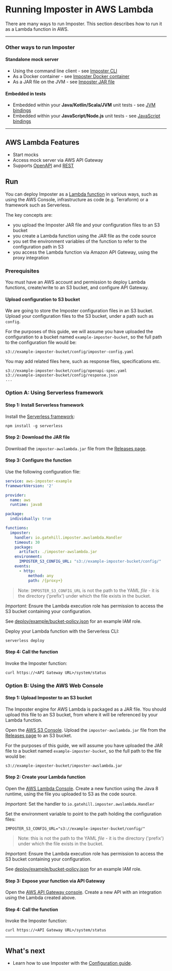 # Running Imposter in AWS Lambda

There are many ways to run Imposter. This section describes how to run it as a Lambda function in AWS.

---
### Other ways to run Imposter

#### Standalone mock server

- Using the command line client - see [Imposter CLI](./run_imposter_cli.md)
- As a Docker container - see [Imposter Docker container](./run_imposter_docker.md)
- As a JAR file on the JVM - see [Imposter JAR file](./run_imposter_jar.md)

#### Embedded in tests

- Embedded within your **Java/Kotlin/Scala/JVM** unit tests - see [JVM bindings](./embed_jvm.md) 
- Embedded within your **JavaScript/Node.js** unit tests - see [JavaScript bindings](https://github.com/gatehill/imposter-js)

---

## AWS Lambda Features

- Start mocks
- Access mock server via AWS API Gateway
- Supports [OpenAPI](./openapi_plugin.md) and [REST](./rest_plugin.md)

## Run

You can deploy Imposter as a [Lambda function](https://docs.aws.amazon.com/lambda/latest/dg/java-package.html) in various ways, such as using the AWS Console, infrastructure as code (e.g. Terraform) or a framework such as Serverless.

The key concepts are:

- you upload the Imposter JAR file and your configuration files to an S3 bucket
- you create a Lambda function using the JAR file as the code source
- you set the environment variables of the function to refer to the configuration path in S3
- you access the Lambda function via Amazon API Gateway, using the proxy integration

### Prerequisites

You must have an AWS account and permission to deploy Lambda functions, create/write to an S3 bucket, and configure API Gateway.

#### Upload configuration to S3 bucket

We are going to store the Imposter configuration files in an S3 bucket. Upload your configuration files to the S3 bucket, under a path such as `config`.

For the purposes of this guide, we will assume you have uploaded the configuration to a bucket named `example-imposter-bucket`, so the full path to the configuration file would be:

```
s3://example-imposter-bucket/config/imposter-config.yaml
```

You may add related files here, such as response files, specifications etc.

```
s3://example-imposter-bucket/config/openapi-spec.yaml
s3://example-imposter-bucket/config/response.json
...
```

### Option A: Using Serverless framework

#### Step 1: Install Serverless framework

Install the [Serverless framework](https://www.serverless.com/framework/docs/getting-started):

    npm install -g serverless

#### Step 2: Download the JAR file

Download the `imposter-awslambda.jar` file from the [Releases page](https://github.com/outofcoffee/imposter/releases/latest).

#### Step 3: Configure the function 

Use the following configuration file:

```yaml
service: aws-imposter-example
frameworkVersion: '2'

provider:
  name: aws
  runtime: java8

package:
  individually: true

functions:
  imposter:
    handler: io.gatehill.imposter.awslambda.Handler
    timeout: 30
    package:
      artifact: ./imposter-awslambda.jar
    environment:
      IMPOSTER_S3_CONFIG_URL: "s3://example-imposter-bucket/config/"
    events:
      - http:
          method: any
          path: /{proxy+}
```

> Note: `IMPOSTER_S3_CONFIG_URL` is not the path to the YAML _file_ - it is the directory ('prefix') under which the file exists in the bucket.

*Important:* Ensure the Lambda execution role has permission to access the S3 bucket containing your configuration.

See [deploy/example/bucket-policy.json](https://raw.githubusercontent.com/outofcoffee/imposter/main/distro/awslambda/deploy/example/bucket-policy.json) for an example IAM role.

Deploy your Lambda function with the Serverless CLI:

    serverless deploy

#### Step 4: Call the function

Invoke the Imposter function:

    curl https://<API Gateway URL>/system/status

### Option B: Using the AWS Web Console

#### Step 1: Upload Imposter to an S3 bucket

The Imposter engine for AWS Lambda is packaged as a JAR file. You should upload this file to an S3 bucket, from where it will be referenced by your Lambda function.

Open the [AWS S3 Console](https://s3.console.aws.amazon.com/s3/home). Upload the `imposter-awslambda.jar` file from the [Releases page](https://github.com/outofcoffee/imposter/releases/latest) to an S3 bucket.

For the purposes of this guide, we will assume you have uploaded the JAR file to a bucket named `example-imposter-bucket`, so the full path to the file would be:

```
s3://example-imposter-bucket/imposter-awslambda.jar
```

#### Step 2: Create your Lambda function

Open the [AWS Lambda Console](https://eu-west-1.console.aws.amazon.com/lambda/home). Create a new function using the Java 8 runtime, using the file you uploaded to S3 as the code source.

*Important:* Set the handler to `io.gatehill.imposter.awslambda.Handler`

Set the environment variable to point to the path holding the configuration files:

```
IMPOSTER_S3_CONFIG_URL="s3://example-imposter-bucket/config/"
```

> Note: this is not the path to the YAML _file_ - it is the directory ('prefix') under which the file exists in the bucket.

*Important:* Ensure the Lambda execution role has permission to access the S3 bucket containing your configuration.

See [deploy/example/bucket-policy.json](https://raw.githubusercontent.com/outofcoffee/imposter/main/distro/awslambda/deploy/example/bucket-policy.json) for an example IAM role.

#### Step 3: Expose your function via API Gateway

Open the [AWS API Gateway console](https://console.aws.amazon.com/apigateway/home). Create a new API with an integration using the Lambda created above.

#### Step 4: Call the function

Invoke the Imposter function:

    curl https://<API Gateway URL>/system/status

---

## What's next

- Learn how to use Imposter with the [Configuration guide](configuration.md).
